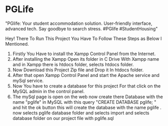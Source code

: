 # PGLife
"PGlife: Your student accommodation solution. User-friendly interface, advanced tech. Say goodbye to search stress. #PGlife #StudentHousing"

Hey! There To Run This Project You Have To Follow These Steps as Below I Mentioned.

1. Firstly You Have to install the Xampp Control Panel from the Internet.
2. After installing the Xampp Open its folder in C Drive With Xampp name and in Xampp there is htdocs folder, selects htdocs folder.
3. Now Download this Project Zip file and Drop it In htdocs folder.
4. After that open Xampp Control Panel and start the Apache service and mySql service.
5. Now You have to create a database for this project For that click on the MySQL  admin in the control panel.
6. The mySql page is open on the web now create there Database with the name "pglife" in MySQL with this query "CREATE 
DATABASE pglife; " and hit the ok button this will create the database with the name pglife . now selects pglife database folder and selects import and selects database folder on our project file with pglife.sql
